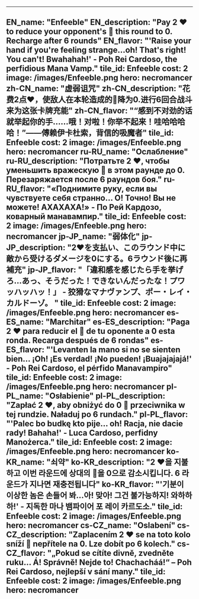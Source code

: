 ---

EN_name: "Enfeeble"
EN_description: "Pay 2 ❤️ to reduce your opponent's 🔸 this round to 0. Recharge after 6 rounds"
EN_flavor: "'Raise your hand if you're feeling strange...oh! That's right! You can't! Bwahahah!' - Poh Rei Cardoso, the perfidious Mana Vamp."
tile_id: Enfeeble
cost: 2
image: /images/Enfeeble.png
hero: necromancer
zh-CN_name: "虚弱诅咒"
zh-CN_description: "花费2点❤️，使敌人在本轮造成的🔸降为0.进行6回合战斗来为这张卡牌充能"
zh-CN_flavor: "“感到不对劲的话就举起你的手……哦！对啦！你举不起来！哇哈哈哈哈！”——傅赖伊卡杜索，背信的吸魔者"
tile_id: Enfeeble
cost: 2
image: /images/Enfeeble.png
hero: necromancer
ru-RU_name: "Ослабление"
ru-RU_description: "Потратьте 2 ❤️, чтобы уменьшить вражескую 🔸 в этом раунде до 0. Перезаряжается после 6 раундов боя."
ru-RU_flavor: "«Поднимите руку, если вы чувствуете себя странно... О! Точно! Вы не можете! АХАХАХА!» - По Рей Кардозо, коварный манавампир."
tile_id: Enfeeble
cost: 2
image: /images/Enfeeble.png
hero: necromancer
jp-JP_name: "弱体化"
jp-JP_description: "2❤️を支払い、このラウンド中に敵から受けるダメージを0にする。6ラウンド後に再補充"
jp-JP_flavor: "「違和感を感じたら手を挙げろ…あっ、そうだった！できないんだったな！プワッハッハッ！」 - 狡猾なマナヴァンプ、ポー・レイ・カルドーゾ。
"
tile_id: Enfeeble
cost: 2
image: /images/Enfeeble.png
hero: necromancer
es-ES_name: "Marchitar"
es-ES_description: "Paga 2 ❤️ para reducir el 🔸 de tu oponente a 0 esta ronda. Recarga después de 6 rondas"
es-ES_flavor: "'Levanten la mano si no se sienten bien... ¡Oh! ¡Es verdad! ¡No pueden! ¡Buajajajajá!' - Poh Rei Cardoso, el pérfido Manavampiro"
tile_id: Enfeeble
cost: 2
image: /images/Enfeeble.png
hero: necromancer
pl-PL_name: "Osłabienie"
pl-PL_description: "Zapłać 2 ❤️, aby obniżyć do 0 🔸 przeciwnika w tej rundzie. Naładuj po 6 rundach."
pl-PL_flavor: "'Palec bo budkę kto pije... oh! Racja, nie dacie rady! Bahaha!' - Luca Cardoso, perfidny Manożerca."
tile_id: Enfeeble
cost: 2
image: /images/Enfeeble.png
hero: necromancer
ko-KR_name: "쇠약"
ko-KR_description: "2 ❤️을 지불하고 이번 라운드에 상대의 🔸을 0으로 감소시킵니다. 6 라운드가 지나면 재충전됩니다"
ko-KR_flavor: "'기분이 이상한 놈은 손들어 봐...아! 맞아! 그건 불가능하지! 와하하하!' - 지독한 마나 뱀파이어 포 레이 카르도소."
tile_id: Enfeeble
cost: 2
image: /images/Enfeeble.png
hero: necromancer
cs-CZ_name: "Oslabení"
cs-CZ_description: "Zaplacením 2 ❤️ se na toto kolo sníží 🔸 nepřítele na 0. Lze dobít po 6 kolech."
cs-CZ_flavor: "„Pokud se cítíte divně, zvedněte ruku... Á! Správně! Nejde to! Chachacháá!“ – Poh Rei Cardoso, nejlepší v sání many."
tile_id: Enfeeble
cost: 2
image: /images/Enfeeble.png
hero: necromancer
---